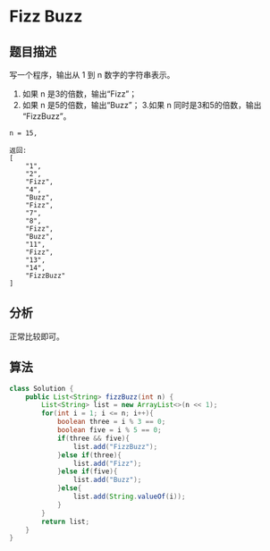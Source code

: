 # Fizz Buzz

## 题目描述

写一个程序，输出从 1 到 n 数字的字符串表示。

1. 如果 n 是3的倍数，输出“Fizz”；
2. 如果 n 是5的倍数，输出“Buzz”；
3.如果 n 同时是3和5的倍数，输出 “FizzBuzz”。

```
n = 15,

返回:
[
    "1",
    "2",
    "Fizz",
    "4",
    "Buzz",
    "Fizz",
    "7",
    "8",
    "Fizz",
    "Buzz",
    "11",
    "Fizz",
    "13",
    "14",
    "FizzBuzz"
]
```

## 分析

正常比较即可。

## 算法

```java
class Solution {
    public List<String> fizzBuzz(int n) {
        List<String> list = new ArrayList<>(n << 1);
        for(int i = 1; i <= n; i++){
            boolean three = i % 3 == 0;
            boolean five = i % 5 == 0;
            if(three && five){
                list.add("FizzBuzz");
            }else if(three){
                list.add("Fizz");
            }else if(five){
                list.add("Buzz");
            }else{
                list.add(String.valueOf(i));
            }
        }
        return list;
    }
}
```
